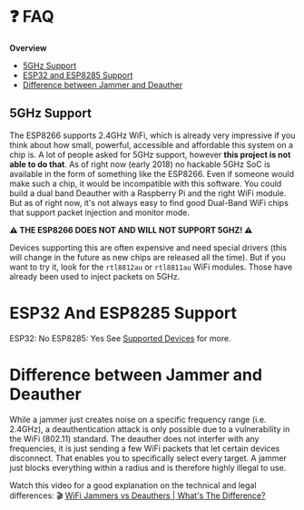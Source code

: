 # ❓ FAQ
**Overview**
- [5GHz Support](#5ghz-support)
- [ESP32 and ESP8285 Support](#esp32-and-esp8285-support)
- [Difference between Jammer and Deauther](#difference-between-jammer-and-deauther)

## 5GHz Support
The ESP8266 supports 2.4GHz WiFi, which is already very impressive if you think about how small, powerful, accessible and affordable this system on a chip is.
A lot of people asked for 5GHz support, however **this project is not able to do that**.
As of right now (early 2018) no hackable 5GHz SoC is available in the form of something like the ESP8266.
Even if someone would make such a chip, it would be incompatible with this software.
You could build a dual band Deauther with a Raspberry Pi and the right WiFi module.
But as of right now, it's not always easy to find good Dual-Band WiFi chips that support packet injection and monitor mode.

**⚠️ THE ESP8266 DOES NOT AND WILL NOT SUPPORT 5GHZ! ⚠️**

Devices supporting this are often expensive and need special drivers (this will change in the future as new chips are released all the time).
But if you want to try it, look for the `rtl8812au` or `rtl8811au` WiFi modules. Those have already been used to inject packets on 5GHz.

# ESP32 And ESP8285 Support
ESP32: No
ESP8285: Yes
See [Supported Devices](https://github.com/spacehuhn/esp8266_deauther/wiki/Supported-Devices) for more.

# Difference between Jammer and Deauther
While a jammer just creates noise on a specific frequency range (i.e. 2.4GHz), a deauthentication attack is only possible due to a vulnerability in the WiFi (802.11) standard. The deauther does not interfer with any frequencies, it is just sending a few WiFi packets that let certain devices disconnect. That enables you to specifically select every target. A jammer just blocks everything within a radius and is therefore highly illegal to use.

Watch this video for a good explanation on the technical and legal differences: 🎬 [WiFi Jammers vs Deauthers | What's The Difference?](https://www.youtube.com/watch?v=6m2vY2HXU60)  